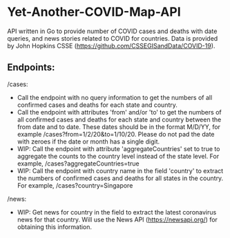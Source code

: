 # Yet-Another-COVID-Map-API
API written in Go to provide number of COVID cases and deaths with date queries, and news stories related to COVID for countries.
Data is provided by John Hopkins CSSE (https://github.com/CSSEGISandData/COVID-19).

## Endpoints:
/cases:
- Call the endpoint with no query information to get the numbers of all confirmed cases and deaths for each state and country.
- Call the endpoint with attributes 'from' and/or 'to' to get the numbers of all confirmed cases and deaths for each state and country between the from date and to date. These dates should be in the format M/D/YY, for example /cases?from=1/2/20&to=1/10/20. Please do not pad the date with zeroes if the date or month has a single digit.
- WIP: Call the endpoint with attribute 'aggregateCountries' set to true to aggregate the counts to the country level instead of the state level. For example, /cases?aggregateCountries=true
- WIP: Call the endpoint with country name in the field 'country' to extract the numbers of confirmed cases and deaths for all states in the country. For example, /cases?country=Singapore

/news:
- WIP: Get news for country in the field to extract the latest coronavirus news for that country. Will use the News API (https://newsapi.org/) for obtaining this information.
